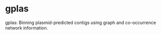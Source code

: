 # gplas

gplas: Binning plasmid-predicted contigs using graph and co-occurrence network information. 